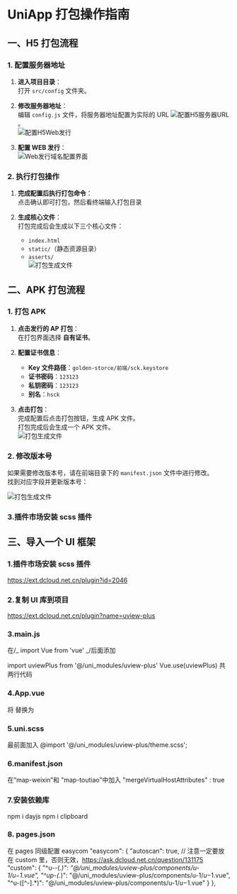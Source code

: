 # UniApp 打包操作指南

## 一、H5 打包流程

### 1. 配置服务器地址

1. **进入项目目录**：  
   打开 `src/config` 文件夹。

2. **修改服务器地址**：  
   编辑 `config.js` 文件，将服务器地址配置为实际的 URL ![配置H5服务器URL](../../src/image/t_image25.png)。  
   ![配置H5Web发行](../../src/image/t_image26.png)

3. **配置 WEB 发行**：  
   ![Web发行域名配置界面](../../src/image/t_image27.png)

### 2. 执行打包操作

1. **完成配置后执行打包命令**：  
   点击确认即可打包，然后看终端输入打包目录

2. **生成核心文件**：  
   打包完成后会生成以下三个核心文件：
   - `index.html`
   - `static/`（静态资源目录）
   - `asserts/`  
     ![打包生成文件](../../src/image/t_image28.png)

## 二、APK 打包流程

### 1. 打包 APK

1. **点击发行的 AP 打包**：  
   在打包界面选择 **自有证书**。

2. **配置证书信息**：

   - **Key 文件路径**：`golden-storce/前端/sck.keystore`
   - **证书密码**：`123123`
   - **私钥密码**：`123123`
   - **别名**：`hsck`

3. **点击打包**：  
   完成配置后点击打包按钮，生成 APK 文件。  
   打包完成后会生成一个 APK 文件。  
   ![打包生成文件](../../src/image/t_image29.png)

### 2. 修改版本号

如果需要修改版本号，请在前端目录下的 `manifest.json` 文件中进行修改。  
找到对应字段并更新版本号：

![打包生成文件](../../src/image/t_image30.png)

### 3.插件市场安装 scss 插件

## 三、导入一个 UI 框架

### 1.插件市场安装 scss 插件

https://ext.dcloud.net.cn/plugin?id=2046

### 2.复制 UI 库到项目

https://ext.dcloud.net.cn/plugin?name=uview-plus

### 3.main.js

在/_ import Vue from 'vue' _/后面添加

import uviewPlus from '@/uni_modules/uview-plus'
Vue.use(uviewPlus)
共两行代码

### 4.App.vue

将 <style></style> 替换为

<style lang="scss">
	@import "@/uni_modules/uview-plus/index.scss";
</style>

### 5.uni.scss

最前面加入
@import '@/uni_modules/uview-plus/theme.scss';

### 6.manifest.json

在“map-weixin”和 "map-toutiao"中加入
"mergeVirtualHostAttributes" : true

### 7.安装依赖库

npm i dayjs
npm i clipboard

### 8. pages.json

在 pages 同级配置 easycom
"easycom": {
"autoscan": true,
// 注意一定要放在 custom 里，否则无效，https://ask.dcloud.net.cn/question/131175
"custom": {
"^u--(._)": "@/uni_modules/uview-plus/components/u-$1/u-$1.vue",
"^up-(._)": "@/uni_modules/uview-plus/components/u-$1/u-$1.vue",
"^u-([^-].\*)": "@/uni_modules/uview-plus/components/u-$1/u-$1.vue"
}
},

